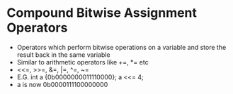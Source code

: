 # Compound Bitwise Assignment Operators

- Operators which perform bitwise operations on a variable and store the result back in the same variable
- Similar to arithmetic operators like +=, *= etc
- <<=, >>=, &=, |=, ^=, ~=
- E.G. int a {0b0000000011110000}; a <<= 4; 
- a is now  0b0000111100000000